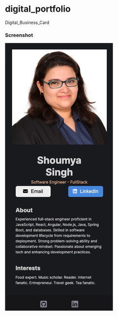 # digital_portfolio
 Digital_Business_Card

### Screenshot
 ![screenshot](/Screenshot/Digital-Business-card.png)
